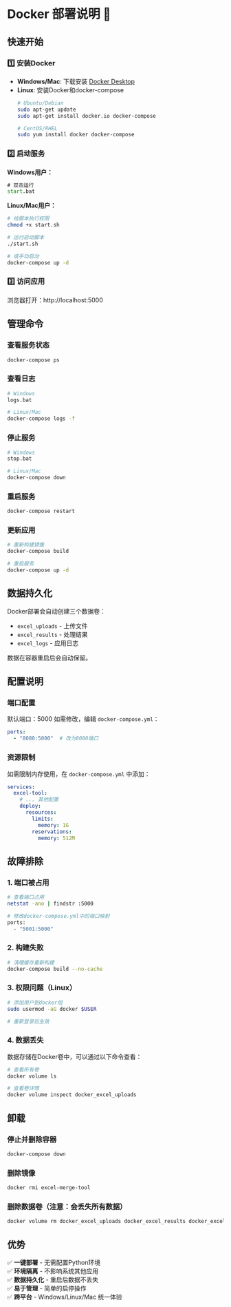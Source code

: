 # Docker 部署说明 🐳

## 快速开始

### 1️⃣ 安装Docker
- **Windows/Mac**: 下载安装 [Docker Desktop](https://www.docker.com/products/docker-desktop)
- **Linux**: 安装Docker和docker-compose
  ```bash
  # Ubuntu/Debian
  sudo apt-get update
  sudo apt-get install docker.io docker-compose
  
  # CentOS/RHEL
  sudo yum install docker docker-compose
  ```

### 2️⃣ 启动服务

**Windows用户：**
```cmd
# 双击运行
start.bat
```

**Linux/Mac用户：**
```bash
# 给脚本执行权限
chmod +x start.sh

# 运行启动脚本
./start.sh

# 或手动启动
docker-compose up -d
```

### 3️⃣ 访问应用
浏览器打开：http://localhost:5000

## 管理命令

### 查看服务状态
```bash
docker-compose ps
```

### 查看日志
```bash
# Windows
logs.bat

# Linux/Mac
docker-compose logs -f
```

### 停止服务
```bash
# Windows
stop.bat

# Linux/Mac
docker-compose down
```

### 重启服务
```bash
docker-compose restart
```

### 更新应用
```bash
# 重新构建镜像
docker-compose build

# 重启服务
docker-compose up -d
```

## 数据持久化

Docker部署会自动创建三个数据卷：
- `excel_uploads` - 上传文件
- `excel_results` - 处理结果
- `excel_logs` - 应用日志

数据在容器重启后会自动保留。

## 配置说明

### 端口配置
默认端口：5000
如需修改，编辑 `docker-compose.yml`：
```yaml
ports:
  - "8080:5000"  # 改为8080端口
```

### 资源限制
如需限制内存使用，在 `docker-compose.yml` 中添加：
```yaml
services:
  excel-tool:
    # ... 其他配置
    deploy:
      resources:
        limits:
          memory: 1G
        reservations:
          memory: 512M
```

## 故障排除

### 1. 端口被占用
```bash
# 查看端口占用
netstat -ano | findstr :5000

# 修改docker-compose.yml中的端口映射
ports:
  - "5001:5000"
```

### 2. 构建失败
```bash
# 清理缓存重新构建
docker-compose build --no-cache
```

### 3. 权限问题（Linux）
```bash
# 添加用户到docker组
sudo usermod -aG docker $USER

# 重新登录后生效
```

### 4. 数据丢失
数据存储在Docker卷中，可以通过以下命令查看：
```bash
# 查看所有卷
docker volume ls

# 查看卷详情
docker volume inspect docker_excel_uploads
```

## 卸载

### 停止并删除容器
```bash
docker-compose down
```

### 删除镜像
```bash
docker rmi excel-merge-tool
```

### 删除数据卷（注意：会丢失所有数据）
```bash
docker volume rm docker_excel_uploads docker_excel_results docker_excel_logs
```

## 优势

✅ **一键部署** - 无需配置Python环境  
✅ **环境隔离** - 不影响系统其他应用  
✅ **数据持久化** - 重启后数据不丢失  
✅ **易于管理** - 简单的启停操作  
✅ **跨平台** - Windows/Linux/Mac 统一体验